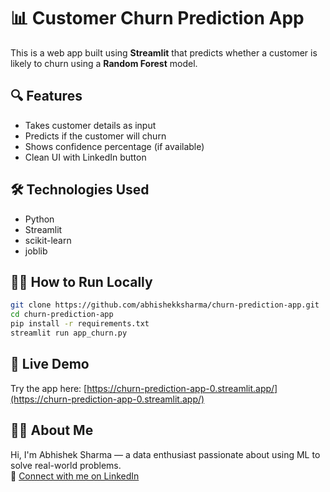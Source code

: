 # 📊 Customer Churn Prediction App

This is a web app built using **Streamlit** that predicts whether a customer is likely to churn using a **Random Forest** model.

## 🔍 Features
- Takes customer details as input
- Predicts if the customer will churn
- Shows confidence percentage (if available)
- Clean UI with LinkedIn button

## 🛠 Technologies Used
- Python
- Streamlit
- scikit-learn
- joblib

## 🧑‍💻 How to Run Locally

```bash
git clone https://github.com/abhishekksharma/churn-prediction-app.git
cd churn-prediction-app
pip install -r requirements.txt
streamlit run app_churn.py
```


## 🚀 Live Demo
Try the app here: [https://churn-prediction-app-0.streamlit.app/](https://churn-prediction-app-0.streamlit.app/)


## 🧑‍💻 About Me
Hi, I'm Abhishek Sharma — a data enthusiast passionate about using ML to solve real-world problems.  
🔗 [Connect with me on LinkedIn](https://www.linkedin.com/in/abhishekksharmma/)

